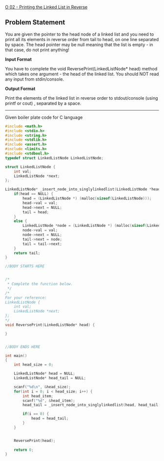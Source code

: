 [O 02 - Printing the Linked List in Reverse](https://www.hackerrank.com/contests/may-jun-2023-ccc-lbrce-coding-practice-open/challenges/printing-the-linked-list-in-reverse)

**Problem Statement**
---
You are given the pointer to the head node of a linked list and you need to print all its elements in reverse order from tail to head, on one line separated by space. The head pointer may be null meaning that the list is empty - in that case, do not print anything!

**Input Format**

You have to complete the void ReversePrint(LinkedListNode* head) method which takes one argument - the head of the linked list. You should NOT read any input from stdin/console.

**Output Format**

Print the elements of the linked list in reverse order to stdout/console (using printf or cout) , separated by a space.

---

Given boiler plate code for C language

```C
#include <math.h>
#include <stdio.h>
#include <string.h>
#include <stdlib.h>
#include <assert.h>
#include <limits.h>
#include <stdbool.h>
typedef struct LinkedListNode LinkedListNode;

struct LinkedListNode {
    int val;
    LinkedListNode *next;
};

LinkedListNode* _insert_node_into_singlylinkedlist(LinkedListNode *head, LinkedListNode *tail, int val) {
    if(head == NULL) {
        head = (LinkedListNode *) (malloc(sizeof(LinkedListNode)));
        head->val = val;
        head->next = NULL;
        tail = head;
    }
    else {
        LinkedListNode *node = (LinkedListNode *) (malloc(sizeof(LinkedListNode)));
        node->val = val;
        node->next = NULL;
        tail->next = node;
        tail = tail->next;
    }
    return tail;
}

//BODY STARTS HERE


/*
 * Complete the function below.
 */
/*
For your reference:
LinkedListNode {
    int val;
    LinkedListNode *next;
};
*/
void ReversePrint(LinkedListNode* head) {

}


//BODY ENDS HERE

int main()
{
    int head_size = 0;

    LinkedListNode* head = NULL;
    LinkedListNode* head_tail = NULL;

    scanf("%d\n", &head_size);
    for(int i = 0; i < head_size; i++) {
        int head_item;
        scanf("%d", &head_item);
        head_tail = _insert_node_into_singlylinkedlist(head, head_tail, head_item);

        if(i == 0) {
            head = head_tail;
        }
    }


    ReversePrint(head);
    
    return 0;
}
```